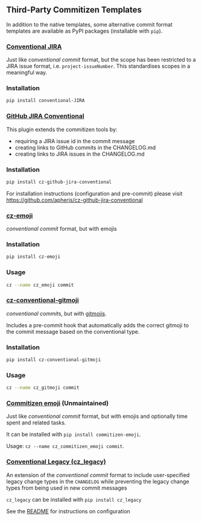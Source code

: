 ## Third-Party Commitizen Templates

In addition to the native templates, some alternative commit format templates
are available as PyPI packages (installable with `pip`).

### [Conventional JIRA](https://pypi.org/project/conventional-JIRA/)

Just like *conventional commit* format, but the scope has been restricted to a
JIRA issue format, i.e. `project-issueNumber`. This standardises scopes in a
meaningful way.

### Installation

```sh
pip install conventional-JIRA
```

### [GitHub JIRA Conventional](https://pypi.org/project/cz-github-jira-conventional/)

This plugin extends the commitizen tools by:
- requiring a JIRA issue id in the commit message
- creating links to GitHub commits in the CHANGELOG.md
- creating links to JIRA issues in the CHANGELOG.md

### Installation

```sh
pip install cz-github-jira-conventional
```

For installation instructions (configuration and pre-commit) please visit https://github.com/apheris/cz-github-jira-conventional

### [cz-emoji](https://github.com/adam-grant-hendry/cz-emoji)

*conventional commit* format, but with emojis

### Installation

```sh
pip install cz-emoji
```

### Usage

```sh
cz --name cz_emoji commit
```

### [cz-conventional-gitmoji](https://github.com/ljnsn/cz-conventional-gitmoji)

*conventional commit*s, but with [gitmojis](https://gitmoji.dev).

Includes a pre-commit hook that automatically adds the correct gitmoji to the commit message based on the conventional type.

### Installation

```bash
pip install cz-conventional-gitmoji
```

### Usage

```bash
cz --name cz_gitmoji commit
```


### [Commitizen emoji](https://pypi.org/project/commitizen-emoji/) (Unmaintained)

Just like *conventional commit* format, but with emojis and optionally time spent and related tasks.

It can be installed with `pip install commitizen-emoji`.

Usage: `cz --name cz_commitizen_emoji commit`.

### [Conventional Legacy (cz_legacy)][1]

An extension of the *conventional commit* format to include user-specified
legacy change types in the `CHANGELOG` while preventing the legacy change types
from being used in new commit messages

`cz_legacy` can be installed with `pip install cz_legacy`

See the [README][1] for instructions on configuration

  [1]: https://pypi.org/project/cz_legacy
